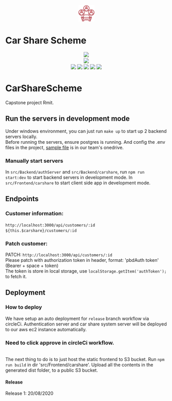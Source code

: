 <p align="center">
    <a> <img src='https://github.com/UoooBarry/CarShareScheme/blob/master/src/Frontend/carshare/public/img/brand.png' />  </a>
    <h1>Car Share Scheme</h1>
</p>
<p align="center">
    <a> <img src='https://circleci.com/gh/UoooBarry/CarShareScheme.svg?style=svg&circle-token=00e3ee925caf65e6a13475f4adf60e2c6d2585eb' />  </a>
    <br>
    <a href='https://github.com/UoooBarry'> <img src='https://img.shields.io/badge/Contributor-UoooBarry|noobromvn99-brightgreen' /> </a>
    <br>
     <a> <img src='https://img.shields.io/badge/Language-Javascript-yellow' /> </a>
     <a> <img src='https://img.shields.io/badge/Database-Postgresql-blue' /> </a>
     <a> <img src='https://img.shields.io/badge/Runtime-Node.Js-green' /> </a>
     <a> <img src='https://img.shields.io/badge/Framework-Express.Js-lightgrey' /> </a>
     <a> <img src='https://img.shields.io/badge/Framework-Vue.Js-brightgreen' /> </a>
</p>

# CarShareScheme
Capstone project Rmit.

## Run the servers in development mode
Under windows environment, you can just run `make up` to start up 2 backend servers locally.<br>
Before running the servers, ensure postgres is running. And config the .env files in the project, <a href='https://rmiteduau-my.sharepoint.com/:u:/r/personal/s3719368_student_rmit_edu_au/Documents/Capstone%20Project/secertkeys/Backend%20varibles/.env?csf=1&web=1&e=OhtbVB'>sample file</a> is in our team's onedrive.
### Manually start servers
In `src/Backend/authServer` and `src/Backend/carshare`, run `npm run start:dev` to start backend servers in development mode.
In `src/Frontend/carshare` to start client side app in development mode.

## Endpoints
### Customer information: 
`http://localhost:3000/api/customers/:id` `${this.$carshare}/customers/:id`
<br>

### Patch customer:
PATCH: `http://localhost:3000/api/customers/:id`<br>
        Please patch with authorization token in header, format: 'pbdAuth token' (Bearer + space + token)<br>
        The token is store in local storage, use `localStorage.getItem('authToken');` to fetch it.


## Deployment
### How to deploy
We have setup an auto deployment for  `release` branch workflow via circleCi. Authentication server and car share system server will be deployed to our aws ec2 instance automatically. <h3>Need to click approve in circleCi workflow.</h3><br>
The next thing to do is to just host the static frontend to S3 bucket. Run `npm run build` in dir 'src/Frontend/carshare'. Upload all the contents in the generated dist folder, to a public S3 bucket.
#### Release
Release 1: 20/08/2020
